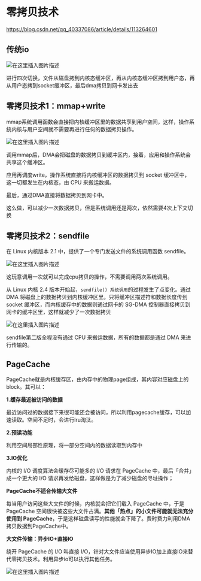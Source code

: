 # 零拷贝技术

https://blog.csdn.net/qq_40337086/article/details/113264601

## 传统io

![在这里插入图片描述](D:\study\lbeco\lbeco.github.io\pic\zero1)

进行四次切换，文件从磁盘拷到内核态缓冲区，再从内核态缓冲区拷到用户态，再从用户态拷到socket缓冲区，最后dma拷贝到网卡发出去

## 零拷贝技术1：mmap+write

mmap系统调用函数会直接把内核缓冲区里的数据共享到用户空间，这样，操作系统内核与用户空间就不需要再进行任何的数据拷贝操作。

![在这里插入图片描述](D:\study\lbeco\lbeco.github.io\\pic\zero2)

调用mmap后，DMA会把磁盘的数据拷贝到缓冲区内，接着，应用和操作系统会共享这个缓冲区。

应用再调度write，操作系统直接将内核缓冲区的数据拷贝到 socket 缓冲区中，这一切都发生在内核态，由 CPU 来搬运数据。

最后，通过DMA直接将数据拷贝到网卡中。

这么做，可以减少一次数据拷贝，但是系统调用还是两次，依然需要4次上下文切换

## 零拷贝技术2：sendfile

在 Linux 内核版本 2.1 中，提供了一个专门发送文件的系统调用函数 sendfile。

![在这里插入图片描述](D:\study\lbeco\lbeco.github.io\pic\zero3)

这玩意调用一次就可以完成cpu拷贝的操作，不需要调用两次系统调用。



从 Linux 内核 2.4 版本开始起，`sendfile() 系统调用`的过程发生了点变化。通过 DMA 将磁盘上的数据拷贝到内核缓冲区里。只将缓冲区描述符和数据长度传到 socket 缓冲区，而内核缓存中的数据则通过网卡的 SG-DMA 控制器直接拷贝到网卡的缓冲区里，这样就减少了一次数据拷贝



![在这里插入图片描述](D:\study\lbeco\lbeco.github.io\\pic\zero4)

sendfile第二版全程没有通过 CPU 来搬运数据，所有的数据都是通过 DMA 来进行传输的。

## PageCache

PageCache就是内核缓存区，由内存中的物理page组成，其内容对应磁盘上的block。其可以：

**1.缓存最近被访问的数据**

最近访问过的数据接下来很可能还会被访问，所以利用pagecache缓存，可以加速读取。空间不足时，会进行lru淘汰。

**2.预读功能**

利用空间局部性原理，将一部分空间内的数据读取到内存中

**3.IO优化**

内核的 I/O 调度算法会缓存尽可能多的 I/O 请求在 PageCache 中，最后「合并」成一个更大的 I/O 请求再发给磁盘，这样做是为了减少磁盘的寻址操作；

**PageCache不适合传输大文件**

每当用户访问这些大文件的时候，内核就会把它们载入 PageCache 中，于是 PageCache 空间很快被这些大文件占满。**其他「热点」的小文件可能就无法充分使用到 PageCache**，于是这样磁盘读写的性能就会下降了。费时费力利用DMA拷贝数据到PageCache中。

**大文件传输：异步IO+直接IO**

绕开 PageCache 的 I/O 叫直接 I/O，针对大文件应当使用异步IO加上直接IO来替代零拷贝技术。利用异步io可以执行其他任务。

![在这里插入图片描述](D:\study\lbeco\lbeco.github.io\\pic\zero5)
